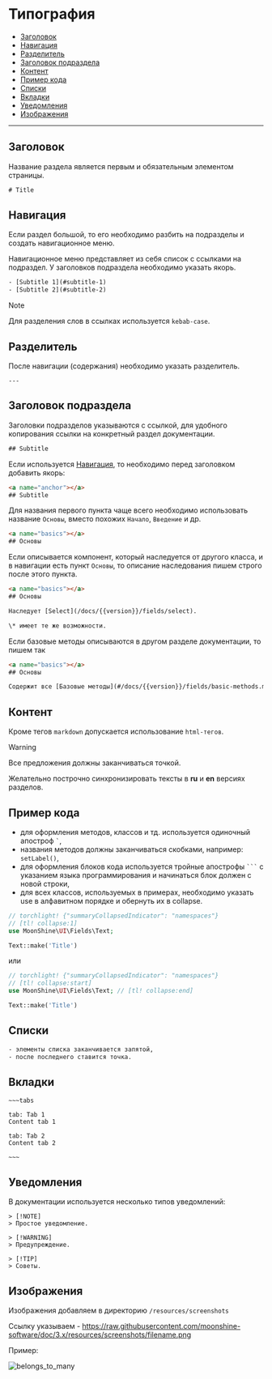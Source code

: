 # Типография

- [Заголовок](#title)
- [Навигация](#navigations)
- [Разделитель](#divider)
- [Заголовок подраздела](#subtitle)
- [Контент](#content)
- [Пример кода](#code)
- [Списки](#list)
- [Вкладки](#tabs)
- [Уведомления](#alert)
- [Изображения](#images)

___

<a name="title"></a>
## Заголовок

Название раздела является первым и обязательным элементом страницы.

```html
# Title
```

<a name="navigations"></a>
## Навигация

Если раздел большой, то его необходимо разбить на подразделы и создать навигационное меню.

Навигационное меню представляет из себя список с ссылками на подраздел. У заголовков подраздела необходимо указать якорь.

```html
- [Subtitle 1](#subtitle-1)
- [Subtitle 2](#subtitle-2)
```

> [!NOTE]
> Для разделения слов в ссылках используется `kebab-case`.

<a name="divider"></a>
## Разделитель

После навигации (содержания) необходимо указать разделитель.

```
---
```

<a name="subtitle"></a>
## Заголовок подраздела

Заголовки подразделов указываются с ссылкой, для удобного копирования ссылки на конкретный раздел документации.

```html
## Subtitle
```

Если используется [Навигация](#navigations), то необходимо перед заголовком добавить якорь:

```html
<a name="anchor"></a>
## Subtitle
```

Для названия первого пункта чаще всего необходимо использовать название `Основы`, вместо похожих `Начало`, `Введение` и др.
```html
<a name="basics"></a>
## Основы
```

Если описывается компонент, который наследуется от другого класса, и в навигации есть пункт `Основы`, то описание наследования пишем строго после этого пункта.
```html
<a name="basics"></a>
## Основы

Наследует [Select](/docs/{{version}}/fields/select).

\* имеет те же возможности.

```

Если базовые методы описываются в другом разделе документации, то пишем так

```html
<a name="basics"></a>
## Основы

Содержит все [Базовые методы](#/docs/{{version}}/fields/basic-methods.md).
```

<a name="content"></a>
## Контент

Кроме тегов `markdown` допускается использование `html-тегов`.

> [!WARNING]
> Все предложения должны заканчиваться точкой.

Желательно построчно синхронизировать тексты в **ru** и **en** версиях разделов.

<a name="code"></a>
## Пример кода

- для оформления методов, классов и тд. используется одиночный апостроф ``` ` ```,
- названия методов должны заканчиваться скобками, например: `setLabel()`,
- для оформления блоков кода используется тройные апострофы ` ``` ` с указанием языка программирования и начинаться блок должен с новой строки,
- для всех классов, используемых в примерах, необходимо указать use в алфавитном порядке и обернуть их в collapse.

```php
// torchlight! {"summaryCollapsedIndicator": "namespaces"} 
// [tl! collapse:1] 
use MoonShine\UI\Fields\Text;

Text::make('Title')
```
или
```php
// torchlight! {"summaryCollapsedIndicator": "namespaces"} 
// [tl! collapse:start] 
use MoonShine\UI\Fields\Text; // [tl! collapse:end]

Text::make('Title')
```

<a name="list"></a>
## Списки

```html
- элементы списка заканчивается запятой,
- после последнего ставится точка.
```

<a name="tabs"></a>
## Вкладки

```
~~~tabs

tab: Tab 1
Content tab 1

tab: Tab 2
Content tab 2

~~~
```

<a name="alert"></a>
## Уведомления

В документации используется несколько типов уведомлений:

```
> [!NOTE]
> Простое уведомление.
```

```
> [!WARNING]
> Предупреждение.
```

```
> [!TIP]
> Советы.
```

<a name="images"></a>
## Изображения

Изображения добавляем в директорию `/resources/screenshots`

Ссылку указываем - https://raw.githubusercontent.com/moonshine-software/doc/3.x/resources/screenshots/filename.png

Пример:

![belongs_to_many](https://raw.githubusercontent.com/moonshine-software/doc/3.x/resources/screenshots/belongs_to_many.png)
